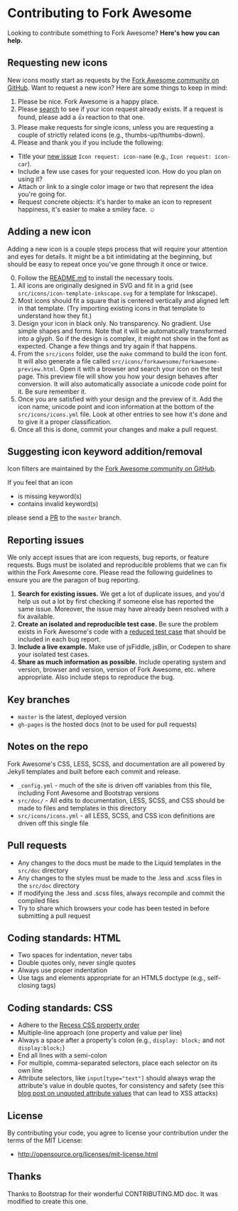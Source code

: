 # Contributing to Fork Awesome

Looking to contribute something to Fork Awesome? **Here's how you can help.**

## Requesting new icons

New icons mostly start as requests by the [Fork Awesome community on GitHub](../../issues). Want to request a new icon? Here are some things to keep in mind:

1. Please be nice. Fork Awesome is a happy place.
2. Please [search](../../search?type=Issues) to see if your icon request already exists. If a request is found, please add a 👍 reaction to that one.
4. Please make requests for single icons, unless you are requesting a couple of strictly related icons (e.g., thumbs-up/thumbs-down).
5. Please and thank you if you include the following:
  - Title your [new issue](../../issues/new?title=Icon%20Request:%20icon-) `Icon request: icon-name` (e.g., `Icon request: icon-car`).
  - Include a few use cases for your requested icon. How do you plan on using it?
  - Attach or link to a single color image or two that represent the idea you're going for.
  - Request concrete objects: it's harder to make an icon to represent happiness, it's easier to make a smiley face. ☺


## Adding a new icon

Adding a new icon is a couple steps process that will require your attention and eyes for details. It might be a bit intimidating at the beginning, but should be easy to repeat once you've gone through it once or twice.

0. Follow the [README.md](README.md#building-fork-awesome) to install the necessary tools.
1. All icons are originally designed in SVG and fit in a grid (see `src/icons/icon-template-inkscape.svg` for a template for Inkscape).
2. Most icons should fit a square that is centered vertically and aligned left in that template. (Try importing existing icons in that template to understand how they fit.)
3. Design your icon in black only. No transparency. No gradient. Use simple shapes and forms. Note that it will be automatically transformed into a glyph. So if the design is complex, it might not show in the font as expected. Change a few things and try again if that happens.
4. From the `src/icons` folder, use the `make` command to build the icon font. It will also generate a file called `src/icons/forkawesome/forkawesome-preview.html`. Open it with a browser and search your icon on the test page. This preview file will show you how your design behaves after conversion. It will also automatically associate a unicode code point for it. Be sure remember it.
5. Once you are satisfied with your design and the preview of it. Add the icon name, unicode point and icon information at the bottom of the `src/icons/icons.yml` file. Look at other entries to see how it's done and to give it a proper classification.
6. Once all this is done, commit your changes and make a pull request.


## Suggesting icon keyword addition/removal

Icon filters are maintained by the [Fork Awesome community on GitHub](../../pulls?q=is%3Apr+label%3Adoc).

If you feel that an icon

* is missing keyword(s)
* contains invalid keyword(s)

please send a [PR](https://help.github.com/articles/using-pull-requests/) to the `master` branch.


## Reporting issues

We only accept issues that are icon requests, bug reports, or feature requests. Bugs must be isolated and reproducible problems that we can fix within the Fork Awesome core. Please read the following guidelines to ensure you are the paragon of bug reporting.

1. **Search for existing issues.** We get a lot of duplicate issues, and you'd help us out a lot by first checking if someone else has reported the same issue. Moreover, the issue may have already been resolved with a fix available.
2. **Create an isolated and reproducible test case.** Be sure the problem exists in Fork Awesome's code with a [reduced test case](http://css-tricks.com/reduced-test-cases/) that should be included in each bug report.
3. **Include a live example.** Make use of jsFiddle, jsBin, or Codepen to share your isolated test cases.
4. **Share as much information as possible.** Include operating system and version, browser and version, version of Fork Awesome, etc. where appropriate. Also include steps to reproduce the bug.


## Key branches

- `master` is the latest, deployed version
- `gh-pages` is the hosted docs (not to be used for pull requests)

## Notes on the repo

Fork Awesome's CSS, LESS, SCSS, and documentation are all powered by Jekyll templates and built before each commit and release.
- `_config.yml` - much of the site is driven off variables from this file, including Font Awesome and Bootstrap versions
- `src/doc/` - All edits to documentation, LESS, SCSS, and CSS should be made to files and templates in this directory
- `src/icons/icons.yml` - all LESS, SCSS, and CSS icon definitions are driven off this single file


## Pull requests

- Any changes to the docs must be made to the Liquid templates in the `src/doc` directory
- Any changes to the styles must be made to the .less and .scss files in the `src/doc` directory
- If modifying the .less and .scss files, always recompile and commit the compiled files
- Try to share which browsers your code has been tested in before submitting a pull request


## Coding standards: HTML

- Two spaces for indentation, never tabs
- Double quotes only, never single quotes
- Always use proper indentation
- Use tags and elements appropriate for an HTML5 doctype (e.g., self-closing tags)


## Coding standards: CSS

- Adhere to the [Recess CSS property order](http://markdotto.com/2011/11/29/css-property-order/)
- Multiple-line approach (one property and value per line)
- Always a space after a property's colon (e.g., `display: block;` and not `display:block;`)
- End all lines with a semi-colon
- For multiple, comma-separated selectors, place each selector on its own line
- Attribute selectors, like `input[type="text"]` should always wrap the attribute's value in double quotes, for consistency and safety (see this [blog post on unquoted attribute values](http://mathiasbynens.be/notes/unquoted-attribute-values) that can lead to XSS attacks)


## License

By contributing your code, you agree to license your contribution under the terms of the MIT License:
- http://opensource.org/licenses/mit-license.html


## Thanks

Thanks to Bootstrap for their wonderful CONTRIBUTING.MD doc. It was modified to create this one.
